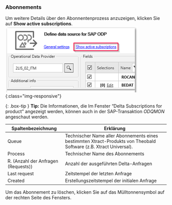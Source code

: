 ### Abonnements
Um weitere Details über den Abonnentenprozess anzuzeigen, klicken Sie auf **Show active subscriptions**.
<br/>
![Abonnements](/img/content/odp/odp-settings-subscriptions.png){:class="img-responsive"}
<br/>

{: .box-tip } 
**Tip:** Die Informationen, die Im Fenster “Delta Subscriptions for product” angezeigt werden, können auch in der SAP-Transaktion *ODQMON* angeschaut werden.

Spaltenbezeichnung | Erklärung
------------| -------------
Queue | Technischer Name aller Abonnements eines bestimmten Xtract-Produkts von Theobald Software (z.B. Xtract Universal). 
Process | Technischer Name des Abonnements
R. (Anzahl der Anfragen (Requests)) | Anzahl der ausgeführten Delta-Anfragen
Last request | Zeitstempel der letzten Anfrage
Created | Erstellungszeitstempel der initialen Anfrage


Um das Abonnement zu löschen, klicken Sie auf das Mülltonnensymbol auf der rechten Seite des Fensters. 

